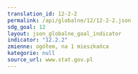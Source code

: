 ```yaml
---
translation_id: 12-2-2
permalink: /api/globalne/12/12-2-2.json
sdg_goal: 12
layout: json_globalne_goal_indicator
indicator: "12.2.2"
zmienne: ogółem, na 1 mieszkańca
kategorie: null
source_url: www.stat.gov.pl
---
```

